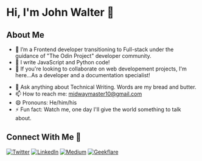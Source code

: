 # Hi, I'm John Walter 👋

<!--
**john-walter-munene/john-walter-munene** is a ✨ _special_ ✨ repository because its `README.md` (this file) appears on your GitHub profile.

Here are some ideas to get you started: -->

## About Me

- 🔭 I’m a Frontend developer transitioning to Full-stack under the guidance of "The Odin Project" developer community.
- 🌱 I write JavaScript and Python code!
- 👯 If you're looking to collaborate on web developement projects, I'm here...As a developer and a documentation specialist!
<!-- - 🤔 I’m looking for help with ...-->
- 💬 Ask anything about Technical Writing. Words are my bread and butter.
- 📫 How to reach me: midwaymaster10@gmail.com
- 😄 Pronouns: He/him/his
- ⚡ Fun fact: Watch me, one day I'll give the world something to talk about.

## Connect With Me :wave:
[![Twitter](https://upload.wikimedia.org/wikipedia/commons/6/6f/Logo_of_X_%28Twitter%29.svg)](https://x.com/munene254_)
[![LinkedIn](https://upload.wikimedia.org/wikipedia/commons/8/81/LinkedIn_icon.svg)](https://www.linkedin.com/in/john-walter-munene-njeru-285909171/)
[![Medium](https://upload.wikimedia.org/wikipedia/commons/e/ec/Medium_logo_Monogram.svg)](https://medium.com/@Munene254_)
[![Geekflare](https://geekflare.com/favicon.ico)](https://geekflare.com/author/johnwalter/)

